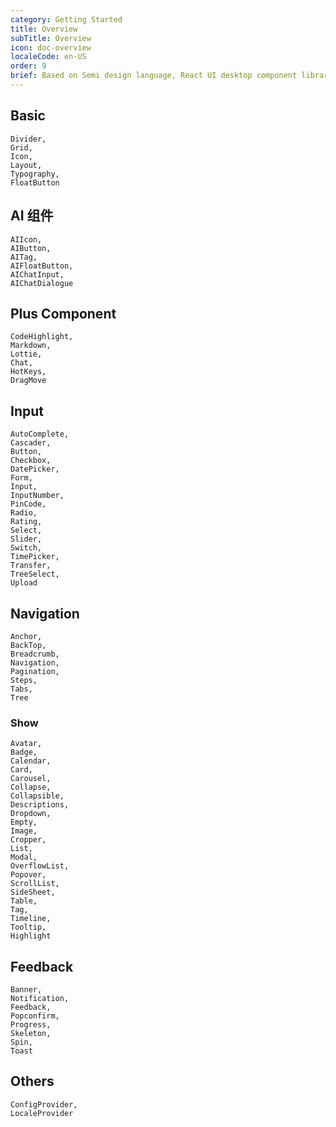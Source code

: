 ```yaml
---
category: Getting Started
title: Overview
subTitle: Overview
icon: doc-overview
localeCode: en-US
order: 9
brief: Based on Semi design language, React UI desktop component library that can be debugged online, helps developers build applications efficiently.
---
```


## Basic

```overview
Divider,
Grid,
Icon,
Layout,
Typography,
FloatButton
```

## AI 组件

```overview
AIIcon,
AIButton,
AITag,
AIFloatButton,
AIChatInput,
AIChatDialogue
```

## Plus Component

```overview
CodeHighlight,
Markdown,
Lottie,
Chat,
HotKeys,
DragMove
```



## Input

```overview
AutoComplete,
Cascader,
Button,
Checkbox,
DatePicker,
Form,
Input,
InputNumber,
PinCode,
Radio,
Rating,
Select,
Slider,
Switch,
TimePicker,
Transfer,
TreeSelect,
Upload
```

## Navigation

```overview
Anchor,
BackTop,
Breadcrumb,
Navigation,
Pagination,
Steps,
Tabs,
Tree
```

### Show

```overview
Avatar,
Badge,
Calendar,
Card,
Carousel,
Collapse,
Collapsible,
Descriptions,
Dropdown,
Empty,
Image,
Cropper,
List,
Modal,
OverflowList,
Popover,
ScrollList,
SideSheet,
Table,
Tag,
Timeline,
Tooltip,
Highlight
```

## Feedback

```overview
Banner,
Notification,
Feedback,
Popconfirm,
Progress,
Skeleton,
Spin,
Toast
```

## Others

```overview
ConfigProvider,
LocaleProvider
```
